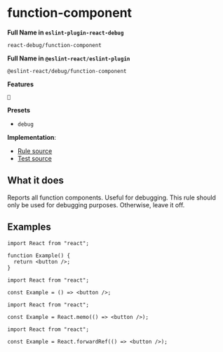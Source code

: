 # function-component

**Full Name in `eslint-plugin-react-debug`**

```plain copy
react-debug/function-component
```

**Full Name in `@eslint-react/eslint-plugin`**

```plain copy
@eslint-react/debug/function-component
```

**Features**

`🐞`

**Presets**

- `debug`

**Implementation**:

- [Rule source](https://github.com/Rel1cx/eslint-react/tree/main/packages/plugins/eslint-plugin-react-debug/src/rules/function-component.ts)
- [Test source](https://github.com/Rel1cx/eslint-react/tree/main/packages/plugins/eslint-plugin-react-debug/src/rules/function-component.spec.ts)

## What it does

Reports all function components. Useful for debugging. This rule should only be used for debugging purposes. Otherwise, leave it off.

## Examples

```tsx
import React from "react";

function Example() {
  return <button />;
}
```

```tsx
import React from "react";

const Example = () => <button />;
```

```tsx
import React from "react";

const Example = React.memo(() => <button />);
```

```tsx
import React from "react";

const Example = React.forwardRef(() => <button />);
```
